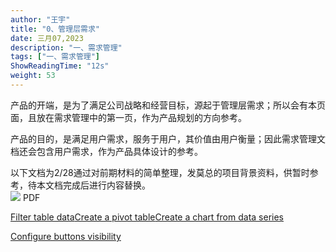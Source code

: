 ```yaml
---
author: "王宇"
title: "0、管理层需求"
date: 三月07,2023
description: "一、需求管理"
tags: ["一、需求管理"]
ShowReadingTime: "12s"
weight: 53
---
```

产品的开端，是为了满足公司战略和经营目标，源起于管理层需求；所以会有本页面，且放在需求管理中的第一页，作为产品规划的方向参考。

产品的目的，是满足用户需求，服务于用户，其价值由用户衡量；因此需求管理文档还会包含用户需求，作为产品具体设计的参考。

  

以下文档为2/28通过对前期材料的简单整理，发莫总的项目背景资料，供暂时参考，待本文档完成后进行内容替换。  
 [![](/rest/documentConversion/latest/conversion/thumbnail/97887842/1)](/download/attachments/97887807/%E5%85%B3%E4%BA%8E%E5%BD%B1%E5%AD%90%E8%99%9A%E6%8B%9F%E4%BA%BA%E9%A1%B9%E7%9B%AE%E7%9A%84%E4%B8%80%E4%BA%9B%E8%83%8C%E6%99%AF%E4%BB%8B%E7%BB%8D.pdf?version=1&modificationDate=1678159243061&api=v2) PDF

[Filter table data](#)[Create a pivot table](#)[Create a chart from data series](#)

[Configure buttons visibility](/users/tfac-settings.action)